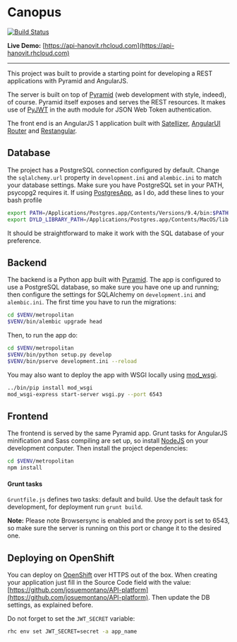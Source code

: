 # Canopus
[![Build Status](https://travis-ci.org/josuemontano/API-platform.svg?branch=master)](https://travis-ci.org/josuemontano/API-platform)

**Live Demo:** [https://api-hanovit.rhcloud.com](https://api-hanovit.rhcloud.com)

---

This project was built to provide a starting point for developing a REST applications with Pyramid and AngularJS.

The server is built on top of [Pyramid](http://trypyramid.com) (web development with style, indeed), of course. Pyramid itself exposes and serves the REST resources. It makes use of [PyJWT](https://github.com/jpadilla/pyjwt) in the auth module for JSON Web Token authentication.

The front end is an AngularJS 1 application built with [Satellizer](https://github.com/sahat/satellizer), [AngularUI Router](https://github.com/angular-ui/ui-router) and [Restangular](https://github.com/mgonto/restangular).

## Database

The project has a PostgreSQL connection configured by default. Change the `sqlalchemy.url` property in `development.ini` and `alembic.ini` to match your database settings. Make sure you have PostgreSQL set in your PATH, psycopg2 requires it. If using [PostgresApp](http://postgresapp.com/), as I do, add these lines to your bash profile

```bash
export PATH=/Applications/Postgres.app/Contents/Versions/9.4/bin:$PATH
export DYLD_LIBRARY_PATH=/Applications/Postgres.app/Contents/MacOS/lib
```

It should be straightforward to make it work with the SQL database of your preference.

## Backend

The backend is a Python app built with [Pyramid](http://trypyramid.com). The app is configured to use a PostgreSQL database, so make sure you have one up and running; then configure the settings for SQLAlchemy on `development.ini` and `alembic.ini`. The first time you have to run the migrations:

```bash
cd $VENV/metropolitan
$VENV/bin/alembic upgrade head
```

Then, to run the app do:

```bash
cd $VENV/metropolitan
$VENV/bin/python setup.py develop
$VENV/bin/pserve development.ini --reload
```

You may also want to deploy the app with WSGI locally using [mod_wsgi](https://modwsgi.readthedocs.org/en/master/).

```bash
../bin/pip install mod_wsgi
mod_wsgi-express start-server wsgi.py --port 6543
```

## Frontend

The frontend is served by the same Pyramid app. Grunt tasks for AngularJS minification and Sass compiling are set up, so install [NodeJS](http://nodejs.org) on your development conputer. Then install the project dependencies:

```bash
cd $VENV/metropolitan
npm install
```

#### Grunt tasks

`Gruntfile.js` defines two tasks: default and build. Use the default task for development, for deployment run `grunt build`.

**Note:** Please note Browsersync is enabled and the proxy port is set to 6543, so make sure the server is running on this port or change it to the desired one.

## Deploying on OpenShift

You can deploy on [OpenShift](https://openshift.redhat.com) over HTTPS out of the box. When creating your application just fill in the Source Code field with the value: [https://github.com/josuemontano/API-platform](https://github.com/josuemontano/API-platform). Then update the DB settings, as explained before.

Do not forget to set the `JWT_SECRET` variable:

```bash
rhc env set JWT_SECRET=secret -a app_name
```
